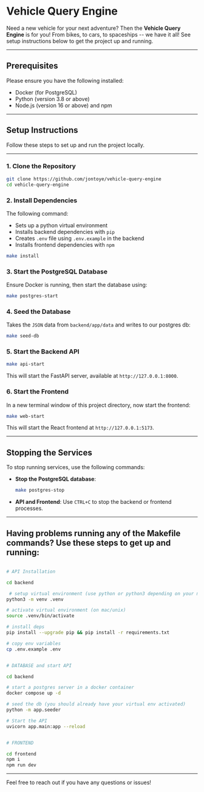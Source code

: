 # Vehicle Query Engine

Need a new vehicle for your next adventure? Then the **Vehicle Query Engine** is for you! From bikes, to cars, to spaceships -- we have it all! See setup instructions below to get the project up and running.

---

## Prerequisites

Please ensure you have the following installed:

- Docker (for PostgreSQL)
- Python (version 3.8 or above)
- Node.js (version 16 or above) and npm

---

## Setup Instructions

Follow these steps to set up and run the project locally.

---

### 1. Clone the Repository

```bash
git clone https://github.com/jontoye/vehicle-query-engine
cd vehicle-query-engine
```

### 2. Install Dependencies

The following command:

- Sets up a python virtual environment
- Installs backend dependencies with `pip`
- Creates `.env` file using `.env.example` in the backend
- Installs frontend dependencies with `npm`

```bash
make install
```

### 3. Start the PostgreSQL Database

Ensure Docker is running, then start the database using:

```bash
make postgres-start
```

### 4. Seed the Database

Takes the `JSON` data from `backend/app/data` and writes to our postgres db:

```bash
make seed-db
```

### 5. Start the Backend API

```bash
make api-start
```

This will start the FastAPI server, available at `http://127.0.0.1:8000`.

### 6. Start the Frontend

In a new terminal window of this project directory, now start the frontend:

```bash
make web-start
```

This will start the React frontend at `http://127.0.0.1:5173`.

---

## Stopping the Services

To stop running services, use the following commands:

- **Stop the PostgreSQL database**:

  ```bash
  make postgres-stop
  ```

- **API and Frontend**:
  Use `CTRL+C` to stop the backend or frontend processes.

---

## Having problems running any of the Makefile commands? Use these steps to get up and running:

```bash

# API Installation

cd backend

 # setup virtual environment (use python or python3 depending on your machine)
python3 -m venv .venv

# activate virtual environment (on mac/unix)
source .venv/bin/activate

# install deps
pip install --upgrade pip && pip install -r requirements.txt 

# copy env variables 
cp .env.example .env 


# DATABASE and start API

cd backend

# start a postgres server in a docker container
docker compose up -d 

# seed the db (you should already have your virtual env activated)
python -m app.seeder

# Start the API
uvicorn app.main:app --reload


# FRONTEND

cd frontend
npm i
npm run dev


```
---

Feel free to reach out if you have any questions or issues!
